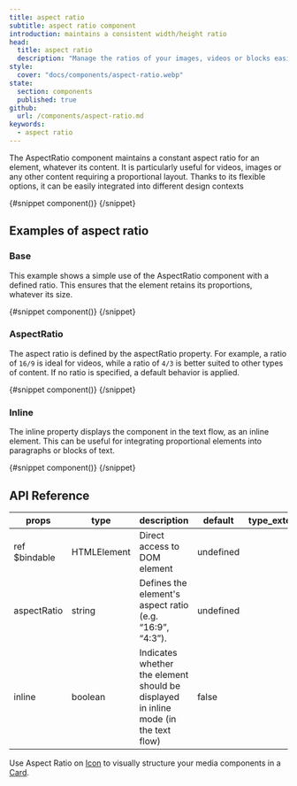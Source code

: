 ```yaml
---
title: aspect ratio
subtitle: aspect ratio component
introduction: maintains a consistent width/height ratio
head:
  title: aspect ratio
  description: "Manage the ratios of your images, videos or blocks easily with this ready-to-use Svelte Lapikit component."
style:
  cover: "docs/components/aspect-ratio.webp"
state:
  section: components
  published: true
github:
  url: /components/aspect-ratio.md
keywords:
  - aspect ratio
---
```


<script>
    import { Sandbox } from '$lib/components/index.js';
    // components
    import AspectRatioBase from "$lib/components/docs/aspect-ratio/aspect-ratio-base.svelte";
    import AspectRatioBaseCode from "$lib/components/docs/aspect-ratio/aspect-ratio-base.svelte?raw";
    import AspectRatioAspectRatio from "$lib/components/docs/aspect-ratio/aspect-ratio-aspectratio.svelte";
    import AspectRatioAspectRatioCode from "$lib/components/docs/aspect-ratio/aspect-ratio-aspectratio.svelte?raw";
    import AspectRatioInline from "$lib/components/docs/aspect-ratio/aspect-ratio-inline.svelte";
    import AspectRatioInlineCode from "$lib/components/docs/aspect-ratio/aspect-ratio-inline.svelte?raw";
</script>

The AspectRatio component maintains a constant aspect ratio for an element, whatever its content. It is particularly useful for videos, images or any other content requiring a proportional layout. Thanks to its flexible options, it can be easily integrated into different design contexts

<Sandbox name="aspect-ratio-sandbox" code={AspectRatioBaseCode} presentation>
	{#snippet component()}
		<AspectRatioBase/>
	{/snippet}
</Sandbox>

## Examples of aspect ratio

### Base

This example shows a simple use of the AspectRatio component with a defined ratio. This ensures that the element retains its proportions, whatever its size.

<Sandbox name="aspect-ratio-base-sandbox" code={AspectRatioBaseCode}>
	{#snippet component()}
		<AspectRatioBase/>
	{/snippet}
</Sandbox>

### AspectRatio

The aspect ratio is defined by the aspectRatio property. For example, a ratio of `16/9` is ideal for videos, while a ratio of `4/3` is better suited to other types of content. If no ratio is specified, a default behavior is applied.

<Sandbox name="aspect-ratio-inline-sandbox" code={AspectRatioAspectRatioCode}>
	{#snippet component()}
		<AspectRatioAspectRatio/>
	{/snippet}
</Sandbox>

### Inline

The inline property displays the component in the text flow, as an inline element. This can be useful for integrating proportional elements into paragraphs or blocks of text.

<Sandbox name="aspect-ratio-inline-sandbox" code={AspectRatioInlineCode}>
	{#snippet component()}
		<AspectRatioInline/>
	{/snippet}
</Sandbox>

## API Reference

| props         | type        | description                                                                         | default   | type_extend |
| ------------- | ----------- | ----------------------------------------------------------------------------------- | --------- | ----------- |
| ref $bindable | HTMLElement | Direct access to DOM element                                                        | undefined |             |
| aspectRatio   | string      | Defines the element's aspect ratio (e.g. “16:9”, “4:3”).                            | undefined |             |
| inline        | boolean     | Indicates whether the element should be displayed in inline mode (in the text flow) | false     |             |

Use Aspect Ratio on [Icon](/docs/components/icon) to visually structure your media components in a [Card](/docs/components/card).
